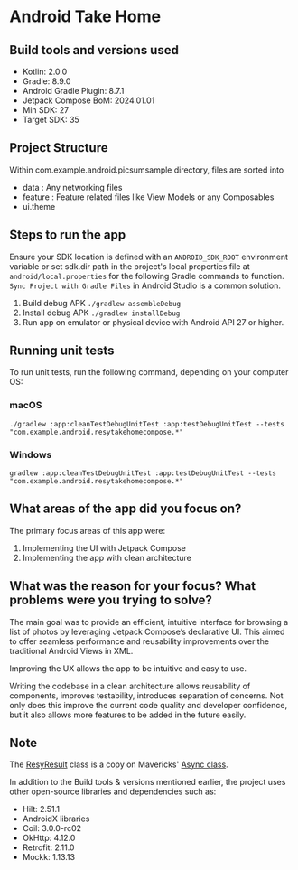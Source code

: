 # Android Take Home

## Build tools and versions used
* Kotlin: 2.0.0
* Gradle: 8.9.0
* Android Gradle Plugin: 8.7.1
* Jetpack Compose BoM: 2024.01.01
* Min SDK: 27
* Target SDK: 35

## Project Structure
Within com.example.android.picsumsample directory, files are sorted into
- data : Any networking files
- feature : Feature related files like View Models or any Composables
- ui.theme

## Steps to run the app
Ensure your SDK location is defined with an `ANDROID_SDK_ROOT` environment variable or set sdk.dir path in the project's local properties file at `android/local.properties` for the following Gradle commands to function. `Sync Project with Gradle Files` in Android Studio is a common solution.

1. Build debug APK
   `
   ./gradlew assembleDebug
   `
1. Install debug APK
   `
   ./gradlew installDebug
   `
1. Run app on emulator or physical device with Android API 27 or higher.

## Running unit tests
To run unit tests, run the following command, depending on your computer OS:

### macOS

`
./gradlew :app:cleanTestDebugUnitTest :app:testDebugUnitTest --tests "com.example.android.resytakehomecompose.*"
`

### Windows

`
gradlew :app:cleanTestDebugUnitTest :app:testDebugUnitTest --tests "com.example.android.resytakehomecompose.*"
`

## What areas of the app did you focus on?
The primary focus areas of this app were:
1. Implementing the UI with Jetpack Compose
2. Implementing the app with clean architecture

## What was the reason for your focus? What problems were you trying to solve?
The main goal was to provide an efficient, intuitive interface for browsing a list of photos by leveraging Jetpack Compose’s declarative UI. This aimed to offer seamless performance and reusability improvements over the traditional Android Views in XML.

Improving the UX allows the app to be intuitive and easy to use.

Writing the codebase in a clean architecture allows reusability of components, improves testability, introduces separation of concerns. Not only does this improve the current code quality and developer confidence, but it also allows more features to be added in the future easily.

## Note
The [ResyResult](https://github.com/mrchianglin/AMEX-Takehome/blob/main/app/src/main/java/com/example/android/resytakehomecompose/data/ResyResult.kt) class is a copy on Mavericks' [Async class](https://airbnb.io/mavericks/#/async).

In addition to the Build tools & versions mentioned earlier, the project uses other open-source libraries and dependencies such as:
- Hilt: 2.51.1
- AndroidX libraries
- Coil: 3.0.0-rc02
- OkHttp: 4.12.0
- Retrofit: 2.11.0
- Mockk: 1.13.13
